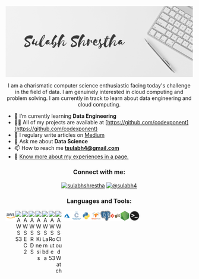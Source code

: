 <!--<h3 align="center">Hi 👋, I'm Sulabh Shrestha</h3>-->
<img align="center" alt="Photo" src="./cover-photo.png" />
<p align="center">I am a charismatic computer science enthusiastic facing today's challenge in the field of data. I am genuinely interested in cloud computing and problem solving. I am currently in track to learn about data engineering and cloud computing.</p>

- 🌱 I’m currently learning **Data Engineering**
- 👨‍💻 All of my projects are available at [https://github.com/codexponent](https://github.com/codexponent)
- 📝 I regulary write articles on [Medium](https://sulabh4.medium.com/)
- 💬 Ask me about **Data Science**
- 📫 How to reach me **tsulabh4@gmail.com**
- 📄 [Know more about my experiences in a page.](https://resume.sulabhshrestha.com/)

<h3 align="center">Connect with me:</h3>
<p align="center">
<a href="https://linkedin.com/in/sulabhshrestha" target="blank"><img align="center" src="https://cdn.jsdelivr.net/npm/simple-icons@3.0.1/icons/linkedin.svg" alt="sulabhshrestha" height="30" width="40" /></a>
<a href="https://medium.com/@sulabh4" target="blank"><img align="center" src="https://cdn.jsdelivr.net/npm/simple-icons@3.0.1/icons/medium.svg" alt="@sulabh4" height="30" width="40" /></a>
</p>

<h3 align="center">Languages and Tools:</h3>
<div align="center">
<img align="left" alt="AWS" width="26px" src="https://raw.githubusercontent.com/github/explore/80688e429a7d4ef2fca1e82350fe8e3517d3494d/topics/aws/aws.png" />
<img align="left" alt="AWS S3" width="18px" src="https://seeklogo.com/images/A/aws-s3-simple-storage-service-logo-B280D33C1B-seeklogo.com.png" />
<img align="left" alt="AWS EC2" width="18px" src="https://seeklogo.com/images/A/aws-ec2-elastic-compute-cloud-logo-2F9E73DBA5-seeklogo.com.png" />
<img align="left" alt="AWS RDS" width="18px" src="https://seeklogo.com/images/A/aws-rds-relational-database-service-logo-99EA3E8EA4-seeklogo.com.png" />
<img align="left" alt="AWS Kinesis" width="18px" src="https://seeklogo.com/images/A/aws-kinesis-logo-B4448F5A85-seeklogo.com.png" />
<img align="left" alt="AWS Lambda" width="18px" src="https://seeklogo.com/images/A/aws-lambda-logo-AE95CFC218-seeklogo.com.png" />
<img align="left" alt="AWS Route 53" width="18px" src="https://seeklogo.com/images/A/aws-route-53-logo-EEB0D14819-seeklogo.com.png" />
<img align="left" alt="AWS CloudWatch" width="18px" src="https://seeklogo.com/images/A/aws-cloudwatch-logo-8B43061EA1-seeklogo.com.png" />

<img align="left" alt="Azure" width="26px" src="https://raw.githubusercontent.com/github/explore/80688e429a7d4ef2fca1e82350fe8e3517d3494d/topics/azure/azure.png" />
<img align="left" alt="C" width="26px" src="https://raw.githubusercontent.com/github/explore/80688e429a7d4ef2fca1e82350fe8e3517d3494d/topics/c/c.png" />
<img align="left" alt="Python" width="26px" src="https://raw.githubusercontent.com/github/explore/80688e429a7d4ef2fca1e82350fe8e3517d3494d/topics/python/python.png" />
<img align="left" alt="Tensorflow" width="26px" src="https://raw.githubusercontent.com/github/explore/80688e429a7d4ef2fca1e82350fe8e3517d3494d/topics/tensorflow/tensorflow.png" />
<img align="left" alt="Postgresql" width="26px" src="https://raw.githubusercontent.com/github/explore/80688e429a7d4ef2fca1e82350fe8e3517d3494d/topics/postgresql/postgresql.png" />
<img align="left" alt="Git" width="26px" src="https://raw.githubusercontent.com/github/explore/e94815998e4e0713912fed477a1f346ec04c3da2/topics/git/git.png" />

<img align="left" alt="Node.js" width="26px" src="https://raw.githubusercontent.com/github/explore/80688e429a7d4ef2fca1e82350fe8e3517d3494d/topics/nodejs/nodejs.png" />
<img align="left" alt="Terminal" width="26px" src="https://raw.githubusercontent.com/github/explore/80688e429a7d4ef2fca1e82350fe8e3517d3494d/topics/terminal/terminal.png" />
</div>
